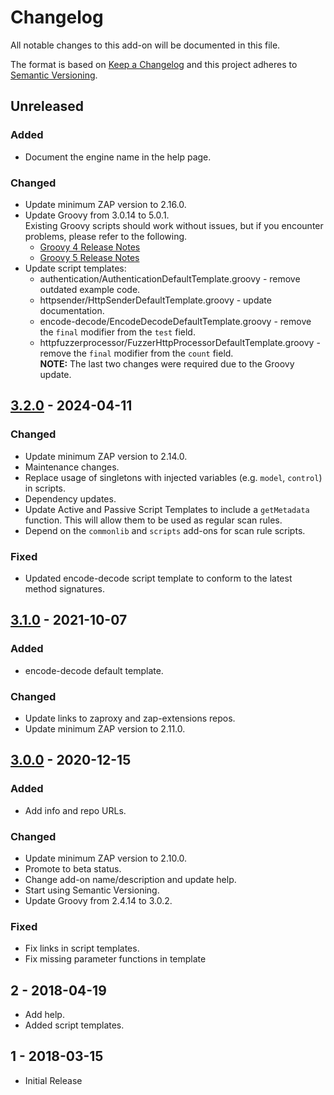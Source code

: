 # Changelog
All notable changes to this add-on will be documented in this file.

The format is based on [Keep a Changelog](https://keepachangelog.com/en/1.0.0/)
and this project adheres to [Semantic Versioning](https://semver.org/spec/v2.0.0.html).

## Unreleased
### Added
- Document the engine name in the help page.

### Changed
- Update minimum ZAP version to 2.16.0.
- Update Groovy from 3.0.14 to 5.0.1.  
  Existing Groovy scripts should work without issues, 
  but if you encounter problems, please refer to the following.
  - [Groovy 4 Release Notes](https://groovy-lang.org/releasenotes/groovy-4.0.html)
  - [Groovy 5 Release Notes](https://groovy-lang.org/releasenotes/groovy-5.0.html#Groovy5.0-breaking)
- Update script templates:
  - authentication/AuthenticationDefaultTemplate.groovy - remove outdated example code.
  - httpsender/HttpSenderDefaultTemplate.groovy - update documentation.
  - encode-decode/EncodeDecodeDefaultTemplate.groovy - remove the `final` modifier from the `test` field.
  - httpfuzzerprocessor/FuzzerHttpProcessorDefaultTemplate.groovy - remove the `final` modifier from the `count` field.  
    **NOTE:** The last two changes were required due to the Groovy update.

## [3.2.0] - 2024-04-11
### Changed
- Update minimum ZAP version to 2.14.0.
- Maintenance changes.
- Replace usage of singletons with injected variables (e.g. `model`, `control`) in scripts.
- Dependency updates.
- Update Active and Passive Script Templates to include a `getMetadata` function. This will allow them to be used as regular scan rules.
- Depend on the `commonlib` and `scripts` add-ons for scan rule scripts.

### Fixed
- Updated encode-decode script template to conform to the latest method signatures.

## [3.1.0] - 2021-10-07
### Added
- encode-decode default template.

### Changed
- Update links to zaproxy and zap-extensions repos.
- Update minimum ZAP version to 2.11.0.

## [3.0.0] - 2020-12-15
### Added
- Add info and repo URLs.

### Changed
- Update minimum ZAP version to 2.10.0.
- Promote to beta status.
- Change add-on name/description and update help.
- Start using Semantic Versioning.
- Update Groovy from 2.4.14 to 3.0.2.

### Fixed
- Fix links in script templates.
- Fix missing parameter functions in template

## 2 - 2018-04-19

- Add help.
- Added script templates.

## 1 - 2018-03-15

- Initial Release

[3.2.0]: https://github.com/zaproxy/zap-extensions/releases/groovy-v3.2.0
[3.1.0]: https://github.com/zaproxy/zap-extensions/releases/groovy-v3.1.0
[3.0.0]: https://github.com/zaproxy/zap-extensions/releases/groovy-v3.0.0
